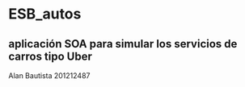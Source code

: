 # ESB_autos
## aplicación SOA para simular los servicios de carros tipo Uber


Alan Bautista
201212487
